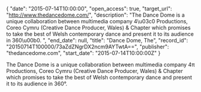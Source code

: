 {
  "date": "2015-07-14T10:00:00", 
  "open_access": true, 
  "target_url": "http://www.thedancedome.com/", 
  "description": "The Dance Dome is a unique collaboration between multimedia company 4\u03c0 Productions, Coreo Cymru (Creative Dance Producer, Wales) & Chapter which promises to take the best of Welsh contemporary dance and present it to its audience in 360\u00b0. ", 
  "end_date": null, 
  "title": "Dance Dome, The", 
  "record_id": "20150714T100000/73aZdZNgrDX2ncm9AYTwtA==", 
  "publisher": "thedancedome.com", 
  "start_date": "2015-07-14T10:00:00Z"
}

The Dance Dome is a unique collaboration between multimedia company 4π Productions, Coreo Cymru (Creative Dance Producer, Wales) & Chapter which promises to take the best of Welsh contemporary dance and present it to its audience in 360°. 